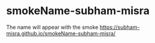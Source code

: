 # smokeName-subham-misra
The name will appear with the smoke
https://subham-misra.github.io/smokeName-subham-misra/
